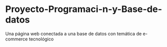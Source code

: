 # Proyecto-Programaci-n-y-Base-de-datos
Una página web conectada a una base de datos con temática de e-commerce tecnológico
